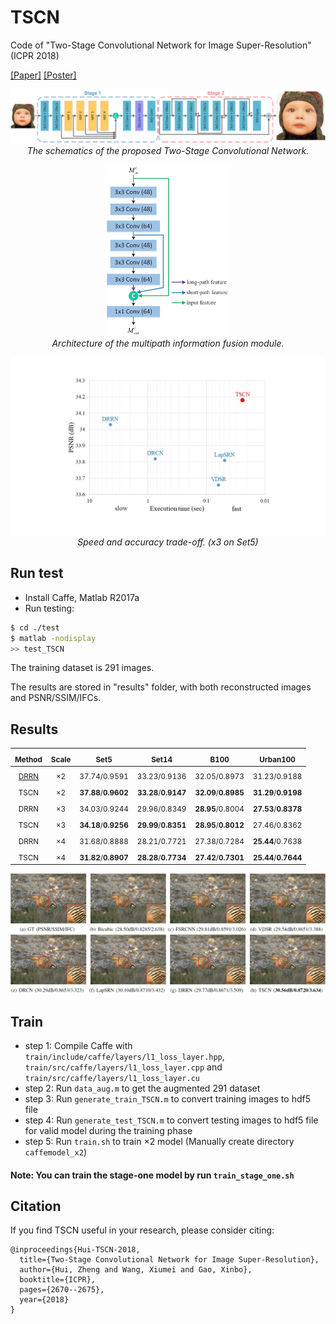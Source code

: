 # TSCN <br />
Code of "Two-Stage Convolutional Network for Image Super-Resolution" (ICPR 2018)

[[Paper]](files/TSCN.pdf) [[Poster]](files/icpr18_poster.pdf)

<p align="center">
    <img src="files/pipeline.jpg" width="800"> <br />
    <em> The schematics of the proposed Two-Stage Convolutional Network. </em>
</p>
<p align="center">
    <img src="files/MIF.jpg" width="200"> <br />
    <em> Architecture of the multipath information fusion module. </em>
</p>
<p align="center">
    <img src="files/execution_time.jpg" width="640"> <br />
    <em> Speed and accuracy trade-off. (x3 on Set5) </em>
</p>

## Run test

* Install Caffe, Matlab R2017a
* Run testing:
```bash
$ cd ./test
$ matlab -nodisplay
>> test_TSCN
```
The training dataset is 291 images.

The results are stored in "results" folder, with both reconstructed images and PSNR/SSIM/IFCs.

## Results
| <sub>Method</sub> | <sub>Scale</sub> | <sub>Set5</sub> | <sub>Set14</sub> | <sub>B100</sub> | <sub>Urban100</sub> |
|:---:|:---:|:---:|:---:|:---:|:---:|
| <sub>[DRRN](https://github.com/tyshiwo/DRRN_CVPR17)</sub> | <sub>×2</sub> | <sub>37.74/0.9591</sub> | <sub>33.23/0.9136</sub> | <sub>32.05/0.8973</sub> | <sub>31.23/0.9188</sub> |
| <sub>TSCN</sub> | <sub>×2</sub> | <sub>**37.88**/**0.9602**</sub> | <sub>**33.28**/**0.9147**</sub> | <sub>**32.09**/**0.8985**</sub> | <sub>**31.29**/**0.9198**</sub> |
| <sub>DRRN</sub> | <sub>×3</sub> | <sub>34.03/0.9244</sub> | <sub>29.96/0.8349</sub> | <sub>**28.95**/0.8004</sub> | <sub>**27.53**/**0.8378**</sub> |
| <sub>TSCN</sub> | <sub>×3</sub> | <sub>**34.18**/**0.9256**</sub> | <sub>**29.99**/**0.8351**</sub> | <sub>**28.95**/**0.8012**</sub> | <sub>27.46/0.8362</sub> |
| <sub>DRRN</sub> | <sub>×4</sub> | <sub>31.68/0.8888</sub> | <sub>28.21/0.7721</sub> | <sub>27.38/0.7284</sub> | <sub>**25.44**/0.7638</sub> |
| <sub>TSCN</sub> | <sub>×4</sub> | <sub>**31.82**/**0.8907**</sub> | <sub>**28.28**/**0.7734**</sub> | <sub>**27.42**/**0.7301**</sub> | <sub>**25.44**/**0.7644**</sub> |

<p align="center">
    <img src="files/8023.png">
</p>

## Train
* step 1: Compile Caffe with `train/include/caffe/layers/l1_loss_layer.hpp`, `train/src/caffe/layers/l1_loss_layer.cpp` and `train/src/caffe/layers/l1_loss_layer.cu`
* step 2: Run `data_aug.m` to get the augmented 291 dataset
* step 3: Run `generate_train_TSCN.m` to convert training images to hdf5 file
* step 4: Run `generate_test_TSCN.m` to convert testing images to hdf5 file for valid model during the training phase
* step 5: Run `train.sh` to train ×2 model (Manually create directory `caffemodel_x2`)

#### Note: You can train the stage-one model by run `train_stage_one.sh`

## Citation

If you find TSCN useful in your research, please consider citing:

```
@inproceedings{Hui-TSCN-2018,
  title={Two-Stage Convolutional Network for Image Super-Resolution},
  author={Hui, Zheng and Wang, Xiumei and Gao, Xinbo},
  booktitle={ICPR},
  pages={2670--2675},
  year={2018}
}
```
